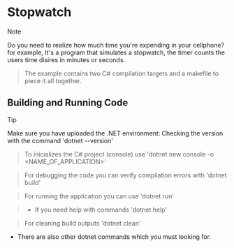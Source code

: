 # Stopwatch

> [!NOTE]
> Do you need to realize how much time you're expending in your cellphone? for example, It's a program that simulates a stopwatch, the timer counts the users time disires in minutes or seconds.

> The example contains two C# compilation targets and a makefile to piece it all together.

## Building and Running Code 
> [!TIP]
> Make sure you have uploaded the .NET environment:
 > Checking the version with the command 'dotnet --version'

> To inicializes the C# project (console) use 'dotnet new console -o <NAME_OF_APPLICATION>'

> For debugging the code you can verify compilation errors with 'dotnet build'

> For running the application you can use 'dotnet run'

  > * If you need help with commands 'dotnet help'

> For cleaning build outputs 'dotnet clean'

* There are also other dotnet commands which you must looking for.
